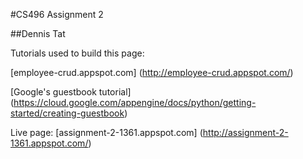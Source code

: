 #CS496 Assignment 2  

##Dennis Tat  

Tutorials used to build this page:  

[employee-crud.appspot.com] (http://employee-crud.appspot.com/)  

[Google's guestbook tutorial] (https://cloud.google.com/appengine/docs/python/getting-started/creating-guestbook)  

Live page: [assignment-2-1361.appspot.com] (http://assignment-2-1361.appspot.com/)  